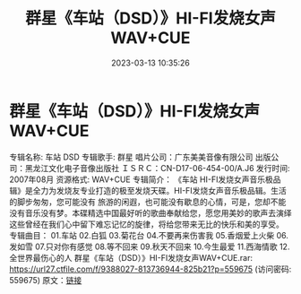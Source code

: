﻿---
title: 群星《车站（DSD）》HI-FI发烧女声WAV+CUE
date: 2023-03-13 10:35:26
categories: WAV车载音乐、镜像
tags: 华语中文
---
# 群星《车站（DSD）》HI-FI发烧女声WAV+CUE

专辑名称: 车站 DSD
专辑歌手: 群星
唱片公司：广东美美音像有限公司
出版公司：黑龙江文化电子音像出版社
ＩＳＲＣ：CN-D17-06-454-00/A.J6
发行时间: 2007年08月
资源格式: WAV+CUE
专辑简介：
《车站
HI-FI发烧女声音乐极品辑》是全力为发烧友专业打造的极至发烧天碟。HI-FI发烧女声音乐极品辑。生活的脚步匆匆，您可能没有
旅游的闲遐，也可能没有歇息的心情，可是，您却不能没有音乐没有梦。本碟精选中国最好听的歌曲奉献给您，愿您用美妙的歌声去演绎
这些曾经在我们心中留下难忘记忆的旋律，将给您带来无比的快乐和美的享受。
专辑曲目：
01.车站
02.白狐
03.菊花台
04.不要再来伤害我
05.香烟爱上火柴
06.发如雪
07.只对你有感觉
08.等不回来
09.秋天不回来
10.今生最爱
11.西海情歌
12.全世界最伤心的人
群星《车站（DSD）》HI-FI发烧女声WAV+CUE.rar: https://url27.ctfile.com/f/9388027-813736944-825b21?p=559675
(访问密码: 559675)
原文：[链接](https://blog.sina.com.cn/s/blog_1647c7e76010310zk.html)